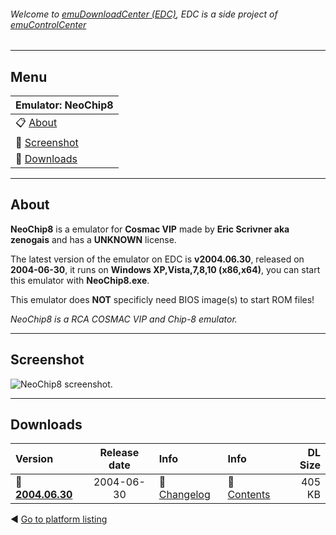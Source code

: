 ###### Welcome to [emuDownloadCenter (EDC)](https://github.com/PhoenixInteractiveNL/emuDownloadCenter/wiki/), EDC is a side project of [emuControlCenter](https://github.com/PhoenixInteractiveNL/emuControlCenter/wiki/)
***
## Menu
| **Emulator: NeoChip8** |
|:---------|
| :clipboard: [About](#about) |
| :sunrise: [Screenshot](#screenshot) |
| :floppy_disk: [Downloads](#downloads) |
***
## About
**NeoChip8** is a emulator for **Cosmac VIP** made by **Eric Scrivner aka zenogais** and has a **UNKNOWN** license.

The latest version of the emulator on EDC is **v2004.06.30**, released on **2004-06-30**, it runs on **Windows XP,Vista,7,8,10 (x86,x64)**, you can start this emulator with **NeoChip8.exe**.

This emulator does **NOT** specificly need BIOS image(s) to start ROM files!

_NeoChip8 is a RCA COSMAC VIP and Chip-8 emulator._
***
## Screenshot
![](https://raw.githubusercontent.com/PhoenixInteractiveNL/emuDownloadCenter/master/hooks/neochip8/screen.jpg "NeoChip8 screenshot.")
***
## Downloads
| Version  | Release date  | Info       | Info       | DL Size    |
|:---------|:-------------:|:-----------|:-----------|-----------:|
| :floppy_disk: [**2004.06.30**](https://github.com/PhoenixInteractiveNL/edc-repo0005/raw/master/neochip8/2004.06.30.7z) | 2004-06-30 | :page_facing_up: [Changelog](https://github.com/PhoenixInteractiveNL/edc-repo0005/blob/master/neochip8/2004.06.30_changelog.txt) | :mag_right: [Contents](https://github.com/PhoenixInteractiveNL/edc-repo0005/blob/master/neochip8/2004.06.30_contents.txt) | 405 KB |

:arrow_backward: [Go to platform listing](https://github.com/PhoenixInteractiveNL/emuDownloadCenter/wiki/EDC-Platform-List)
